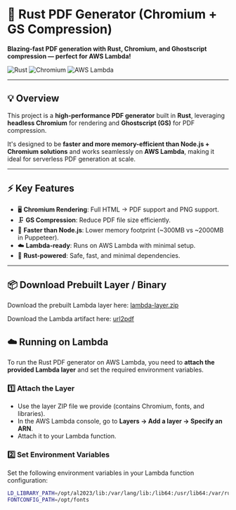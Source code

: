 # 🚀 Rust PDF Generator (Chromium + GS Compression)

**Blazing-fast PDF generation with Rust, Chromium, and Ghostscript compression — perfect for AWS Lambda!**

![Rust](https://img.shields.io/badge/Rust-000000?style=flat&logo=rust) ![Chromium](https://img.shields.io/badge/Chromium-4285F4?style=flat&logo=google-chrome) ![AWS Lambda](https://img.shields.io/badge/AWS%20Lambda-FF9900?style=flat&logo=amazon-aws)

---

## 💡 Overview

This project is a **high-performance PDF generator** built in **Rust**, leveraging **headless Chromium** for rendering and **Ghostscript (GS)** for PDF compression.  

It's designed to be **faster and more memory-efficient than Node.js + Chromium solutions** and works seamlessly on **AWS Lambda**, making it ideal for serverless PDF generation at scale.

---

## ⚡ Key Features

- 🖥 **Chromium Rendering**: Full HTML → PDF support and PNG support.  
- 🗜 **GS Compression**: Reduce PDF file size efficiently.  
- 🚀 **Faster than Node.js**: Lower memory footprint (~300MB vs ~2000MB in Puppeteer).  
- ☁️ **Lambda-ready**: Runs on AWS Lambda with minimal setup.  
- 🦀 **Rust-powered**: Safe, fast, and minimal dependencies.  

---

## 📦 Download Prebuilt Layer / Binary

Download the prebuilt Lambda layer here: [lambda-layer.zip](https://github.com/jsaurav7/url2pdf/raw/refs/heads/master/layer.zip)

Download the Lambda artifact here: [url2pdf](https://github.com/jsaurav7/url2pdf/actions/runs/17383301791/artifacts/3900026166)

## ☁️ Running on Lambda

To run the Rust PDF generator on AWS Lambda, you need to **attach the provided Lambda layer** and set the required environment variables.

### 1️⃣ Attach the Layer
- Use the layer ZIP file we provide (contains Chromium, fonts, and libraries).  
- In the AWS Lambda console, go to **Layers → Add a layer → Specify an ARN**.  
- Attach it to your Lambda function.

### 2️⃣ Set Environment Variables
Set the following environment variables in your Lambda function configuration:

```bash
LD_LIBRARY_PATH=/opt/al2023/lib:/var/lang/lib:/lib64:/usr/lib64:/var/runtime:/var/runtime/lib:/var/task:/var/task/lib:/opt/lib
FONTCONFIG_PATH=/opt/fonts
